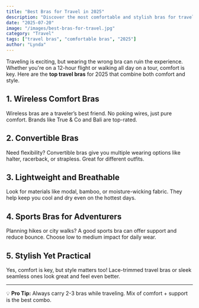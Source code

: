 ```yaml
---
title: "Best Bras for Travel in 2025"
description: "Discover the most comfortable and stylish bras for travel. Perfect for long flights, road trips, and adventures."
date: "2025-07-20"
image: "/images/best-bras-for-travel.jpg"
category: "Travel"
tags: ["travel bras", "comfortable bras", "2025"]
author: "Lynda"
---
```


Traveling is exciting, but wearing the wrong bra can ruin the experience. Whether you're on a 12-hour flight or walking all day on a tour, comfort is key. Here are the **top travel bras** for 2025 that combine both comfort and style.

## 1. Wireless Comfort Bras
Wireless bras are a traveler’s best friend. No poking wires, just pure comfort. Brands like True & Co and Bali are top-rated.

## 2. Convertible Bras
Need flexibility? Convertible bras give you multiple wearing options like halter, racerback, or strapless. Great for different outfits.

## 3. Lightweight and Breathable
Look for materials like modal, bamboo, or moisture-wicking fabric. They help keep you cool and dry even on the hottest days.

## 4. Sports Bras for Adventurers
Planning hikes or city walks? A good sports bra can offer support and reduce bounce. Choose low to medium impact for daily wear.

## 5. Stylish Yet Practical
Yes, comfort is key, but style matters too! Lace-trimmed travel bras or sleek seamless ones look great and feel even better.

---

💡 **Pro Tip:** Always carry 2-3 bras while traveling. Mix of comfort + support is the best combo.

